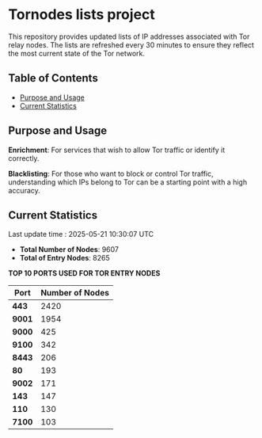 # Tornodes lists project

This repository provides updated lists of IP addresses associated with Tor relay nodes. The lists are refreshed every 30 minutes to ensure they reflect the most current state of the Tor network.

## Table of Contents

- [Purpose and Usage](#purpose-and-usage)
- [Current Statistics](#current-statistics)


## Purpose and Usage

**Enrichment**: For services that wish to allow Tor traffic or identify it correctly.

**Blacklisting**: For those who want to block or control Tor traffic, understanding which IPs belong to Tor can be a starting point with a high accuracy.

## Current Statistics

Last update time : 2025-05-21 10:30:07 UTC

- **Total Number of Nodes**: 9607
- **Total of Entry Nodes**: 8265

**TOP 10 PORTS USED FOR TOR ENTRY NODES**

| **Port** | **Number of Nodes** |
|------|-----------------|
| **443**   | 2420  |
| **9001**   | 1954  |
| **9000**   | 425  |
| **9100**   | 342  |
| **8443**   | 206  |
| **80**   | 193  |
| **9002**   | 171  |
| **143**   | 147  |
| **110**   | 130  |
| **7100**   | 103  |

